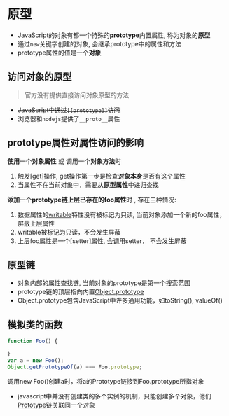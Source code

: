 # 原型

- JavaScript的对象有都一个特殊的**prototype**内置属性, 称为对象的**原型**
- 通过`new`关键字创建的对象, 会继承prototype中的属性和方法
- prototype属性的值是一个**对象**

## 访问对象的原型

> 官方没有提供直接访问对象原型的方法

- ~~JavaScript中通过`[[prototype]]`访问~~
- 浏览器和`nodejs`提供了`__proto__`属性

## prototype属性对属性访问的影响

**使用**一个**对象属性** 或 调用一个**对象方法**时

1. 触发[get]操作, get操作第一步是检查**对象本身**是否有这个属性
2. 当属性不在当前对象中，需要从**原型属性**中递归查找

**添加**一个**prototype链上层已存在的foo属性**时 , 存在三种情况:

1. 数据属性的[writable](javascript_Property.md)特性没有被标记为只读, 当前对象添加一个新的foo属性，屏蔽上层属性
2. writable被标记为只读，不会发生屏蔽
3. 上层foo属性是一个[setter]属性, 会调用setter， 不会发生屏蔽

## 原型链

- 对象内部的属性查找链, 当前对象的prototype是第一个搜索范围
- prototype链的顶层指向内置[Object.prototype](javascript_object.md)
- Object.prototype包含JavaScript中许多通用功能，如toString(), valueOf()

## 模拟类的函数

```javascript
function Foo() {

}
var a = new Foo();
Object.getPrototypeOf(a) === Foo.prototype;
```

调用new Foo()创建a时，将a的Prototype链接到Foo.prototype所指对象

- javascript中并没有创建类的多个实例的机制，只能创建多个对象，他们[Prototype链](javascript_原型链.md)关联同一个对象